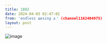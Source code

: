 ```yaml
---
title: 1882
date: 2024-04-03 02:47:02
from: 'endless шизing ⍼' (channel1162404975)
layout: post
---
```


![image](photos/photo_295@03-04-2024_02-47-02.jpg)


